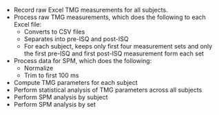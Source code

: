 - Record raw Excel TMG measurements for all subjects.
- Process raw TMG measurements, which does the following to each Excel file:
  - Converts to CSV files
  - Separates into pre-ISQ and post-ISQ
  - For each subject, keeps only first four measurement sets and only the first pre-ISQ and first post-ISQ measurement form each set
- Process data for SPM, which does the following:
  - Normalize
  - Trim to first 100 ms
- Compute TMG parameters for each subject
- Perform statistical analysis of TMG parameters across all subjects
- Perform SPM analysis by subject
- Perform SPM analysis by set

